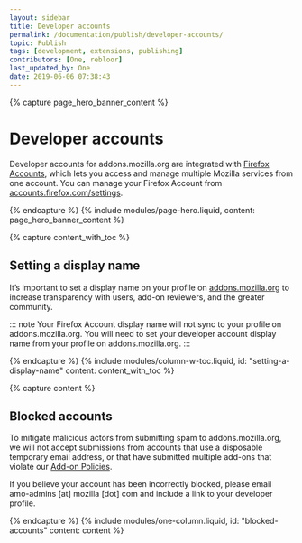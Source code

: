 ```yaml
---
layout: sidebar
title: Developer accounts
permalink: /documentation/publish/developer-accounts/
topic: Publish
tags: [development, extensions, publishing]
contributors: [One, rebloor]
last_updated_by: One
date: 2019-06-06 07:38:43
---
```


<!-- Page Hero Banner -->

{% capture page_hero_banner_content %}

# Developer accounts

Developer accounts for addons.mozilla.org are integrated with [Firefox Accounts](https://accounts.firefox.com/signup), which lets you access and manage multiple Mozilla services from one account. You can manage your Firefox Account from [accounts.firefox.com/settings](https://accounts.firefox.com/settings).

{% endcapture %}
{% include modules/page-hero.liquid,
    content: page_hero_banner_content
%}

<!-- Content with Table of Contents Module -->

{% capture content_with_toc %}

## Setting a display name

It’s important to set a display name on your profile on [addons.mozilla.org](https://addons.mozilla.org) to increase transparency with users, add-on reviewers, and the greater community.

::: note
Your Firefox Account display name will not sync to your profile on addons.mozilla.org. You will need to set your developer account display name from your profile on addons.mozilla.org.
:::

{% endcapture %}
{% include modules/column-w-toc.liquid,
  id: "setting-a-display-name"
  content: content_with_toc
%}

<!-- END: Content with Table of Contents -->

<!-- Single Column Body Module -->

{% capture content %}

## Blocked accounts

To mitigate malicious actors from submitting spam to addons.mozilla.org, we will not accept submissions from accounts that use a disposable temporary email address, or that have submitted multiple add-ons that violate our [Add-on Policies](/documentation/publish/add-on-policies).

If you believe your account has been incorrectly blocked, please email amo-admins [at] mozilla [dot] com and include a link to your developer profile.

{% endcapture %}
{% include modules/one-column.liquid,
  id: "blocked-accounts"
  content: content
%}

<!-- END: Single Column Body Module -->


